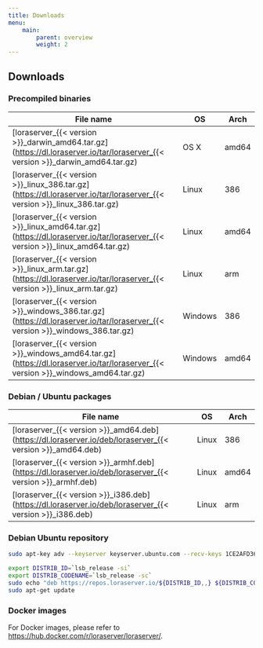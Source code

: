 ```yaml
---
title: Downloads
menu:
    main:
        parent: overview
        weight: 2
---
```


## Downloads

### Precompiled binaries

| File name                                                                                                                       | OS      | Arch  |
| ------------------------------------------------------------------------------------------------------------------------------- | ------- | ----- |
| [loraserver_{{< version >}}_darwin_amd64.tar.gz](https://dl.loraserver.io/tar/loraserver_{{< version >}}_darwin_amd64.tar.gz)   | OS X    | amd64 |
| [loraserver_{{< version >}}_linux_386.tar.gz](https://dl.loraserver.io/tar/loraserver_{{< version >}}_linux_386.tar.gz)         | Linux   | 386   |
| [loraserver_{{< version >}}_linux_amd64.tar.gz](https://dl.loraserver.io/tar/loraserver_{{< version >}}_linux_amd64.tar.gz)     | Linux   | amd64 |
| [loraserver_{{< version >}}_linux_arm.tar.gz](https://dl.loraserver.io/tar/loraserver_{{< version >}}_linux_arm.tar.gz)         | Linux   | arm   |
| [loraserver_{{< version >}}_windows_386.tar.gz](https://dl.loraserver.io/tar/loraserver_{{< version >}}_windows_386.tar.gz)     | Windows | 386   |
| [loraserver_{{< version >}}_windows_amd64.tar.gz](https://dl.loraserver.io/tar/loraserver_{{< version >}}_windows_amd64.tar.gz) | Windows | amd64 |

### Debian / Ubuntu packages

| File name                                                                                                 | OS      | Arch  |
| ----------------------------------------------------------------------------------------------------------| ------- | ----- |
| [loraserver_{{< version >}}_amd64.deb](https://dl.loraserver.io/deb/loraserver_{{< version >}}_amd64.deb) | Linux   | 386   |
| [loraserver_{{< version >}}_armhf.deb](https://dl.loraserver.io/deb/loraserver_{{< version >}}_armhf.deb) | Linux   | amd64 |
| [loraserver_{{< version >}}_i386.deb](https://dl.loraserver.io/deb/loraserver_{{< version >}}_i386.deb)   | Linux   | arm   |

### Debian Ubuntu repository

```bash
sudo apt-key adv --keyserver keyserver.ubuntu.com --recv-keys 1CE2AFD36DBCCA00

export DISTRIB_ID=`lsb_release -si`
export DISTRIB_CODENAME=`lsb_release -sc`
sudo echo "deb https://repos.loraserver.io/${DISTRIB_ID,,} ${DISTRIB_CODENAME} testing" | sudo tee /etc/apt/sources.list.d/loraserver.list
sudo apt-get update
```

### Docker images

For Docker images, please refer to https://hub.docker.com/r/loraserver/loraserver/.
